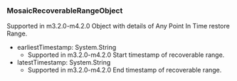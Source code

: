 ### MosaicRecoverableRangeObject
Supported in m3.2.0-m4.2.0
Object with details of Any Point In Time restore Range.

- earliestTimestamp: System.String
  - Supported in m3.2.0-m4.2.0
Start timestamp of recoverable range.
- latestTimestamp: System.String
  - Supported in m3.2.0-m4.2.0
End timestamp of recoverable range.
